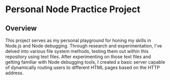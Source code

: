 # Personal Node Practice Project

## Overview

This project serves as my personal playground for honing my skills in Node.js and Node debugging. Through research and experimentation, I've delved into various file system methods, testing them out within this repository using text files. After experimenting on those text files and getting familiar with Node debugging tools, I created a basic server capable of dynamically routing users to different HTML pages based on the HTTP address.
